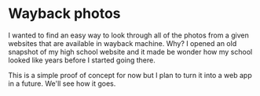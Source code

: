 # Wayback photos

I wanted to find an easy way to look through all of the photos from a given websites that are available in wayback machine. Why? I opened an old snapshot of my high school website and it made be wonder how my school looked like years before I started going there.

This is a simple proof of concept for now but I plan to turn it into a web app in a future. We'll see how it goes.

